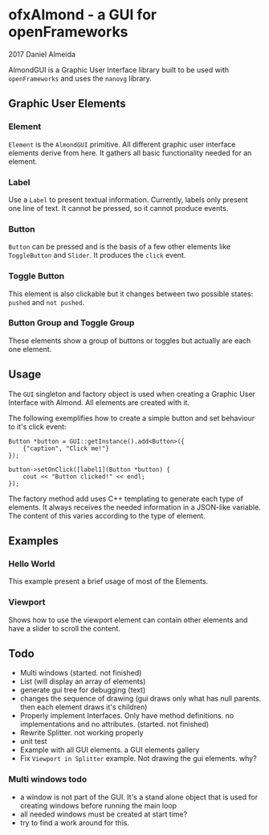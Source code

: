 # ofxAlmond - a GUI for openFrameworks

2017 Daniel Almeida


AlmondGUI is a Graphic User Interface library built to be used with  `openFrameworks` and uses the `nanovg` library.


## Graphic User Elements

### Element

`Element` is the `AlmondGUI` primitive. All different graphic user interface elements derive from here. It gathers all basic functionality needed for an element.

### Label

Use a `Label` to present textual information. Currently, labels only present one line of text. It cannot be pressed, so it cannot produce events.


### Button

`Button` can be pressed and is the basis of a few other elements like `ToggleButton` and `Slider`. It produces the `click` event.


### Toggle Button

This element is also clickable but it changes between two possible states: `pushed` and `not pushed`.


### Button Group and Toggle Group

These elements show a group of buttons or toggles but actually are each one element.


## Usage

The `GUI` singleton and factory object is used when creating a Graphic User Interface with Almond. All elements are created with it.

The following exemplifies how to create a simple button and set behaviour to it's click event:


    Button *button = GUI::getInstance().add<Button>({
        {"caption", "Click me!"}
    });

    button->setOnClick([label1](Button *button) {
        cout << "Button clicked!" << endl;
    });

The factory method add uses C++ templating to generate each type of elements. It always receives the needed information in a JSON-like variable. The content of this varies according to the type of element.


## Examples

### Hello World

This example present a brief usage of most of the Elements.

### Viewport

Shows how to use the viewport element can contain other elements and have a slider to scroll the content.

## Todo

- Multi windows (started. not finished)
- List (will display an array of elements)
-  generate gui tree for debugging (text)
- changes the sequence of drawing (gui draws only what has null parents. then each element draws it's children)
- Properly implement Interfaces. Only have method definitions. no implementations and no attributes. (started. not finished)
- Rewrite Splitter. not working properly
- unit test
- Example with all GUI elements. a GUI elements gallery
- Fix `Viewport in Splitter` example. Not drawing the gui elements. why?

### Multi windows todo

- a window is not part of the GUI. It's a stand alone object that is used for creating windows before running the main loop
- all needed windows must be created at start time?
- try to find a work around for this.
